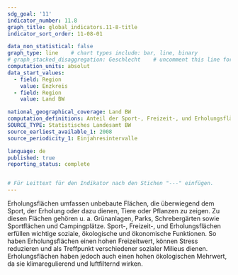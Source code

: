 ```yaml
---
sdg_goal: '11'
indicator_number: 11.8
graph_title: global_indicators.11-8-title 
indicator_sort_order: 11-08-01

data_non_statistical: false
graph_type: line    # chart types include: bar, line, binary
# graph_stacked_disaggregation: Geschlecht    # uncomment this line for stacked bars. eplace "Geschlecht" with the field of aggregation.
computation_units: absolut
data_start_values:
  - field: Region
    value: Enzkreis
  - field: Region
    value: Land BW

national_geographical_coverage: Land BW
computation_definitions: Anteil der Sport-, Freizeit-, und Erholungsflächen an der Bodenfläche insgesamt (in ha und %)
SOURCE_TYPE: Statistisches Landesamt BW
source_earliest_available_1: 2008
source_periodicity_1: Einjahresintervalle

language: de
published: true
reporting_status: complete


# Für Leittext für den Indikator nach den Stichen "---" einfügen.
---
```


Erholungsflächen umfassen unbebaute Flächen, die überwiegend dem Sport, der Erholung oder dazu dienen, Tiere oder Pflanzen zu zeigen. Zu diesen Flächen gehören u. a. Grünanlagen, Parks, Schrebergärten sowie Sportflächen und Campingplätze.
Sport-, Freizeit-, und Erholungsflächen erfüllen wichtige soziale, ökologische und ökonomische Funktionen. So haben Erholungsflächen einen hohen Freizeitwert, können Stress reduzieren und als Treffpunkt verschiedener sozialer Milieus dienen. Erholungsflächen haben jedoch auch einen hohen ökologischen Mehrwert, da sie klimaregulierend und luftfilternd wirken.